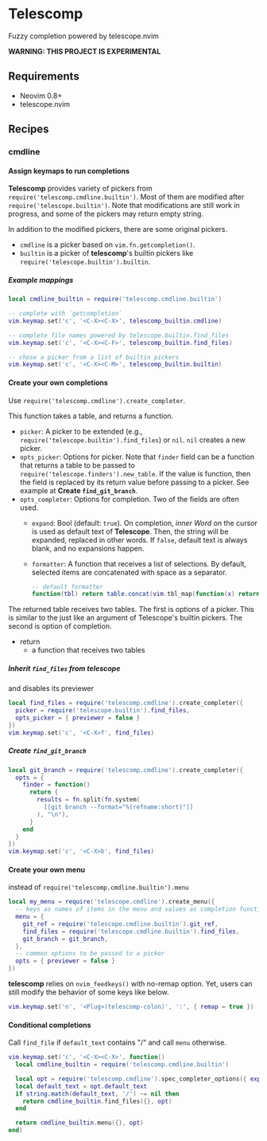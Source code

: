 # Telescomp

Fuzzy completion powered by telescope.nvim

**WARNING: THIS PROJECT IS EXPERIMENTAL**

## Requirements

- Neovim 0.8+
- telescope.nvim

## Recipes

### cmdline

#### Assign keymaps to run completions

**Telescomp** provides variety of pickers from `require('telescomp.cmdline.builtin')`.
Most of them are modified after `require('telescope.builtin')`.
Note that modifications are still work in progress, and some of the pickers may return empty string.

In addition to the modified pickers, there are some original pickers.

- `cmdline` is a picker based on `vim.fn.getcompletion()`.
- `builtin` is a picker of **telescomp**'s builtin pickers like `require('telescope.builtin').builtin`.

##### Example mappings

``` lua
local cmdline_builtin = require('telescomp.cmdline.builtin')

-- complete with `getcompletion`
vim.keymap.set('c', '<C-X><C-X>', telescomp_builtin.cmdline)

-- complete file names powered by telescope.builtin.find_files
vim.keymap.set('c', '<C-X><C-F>', telescomp_builtin.find_files)

-- chose a picker from a list of builtin pickers
vim.keymap.set('c', '<C-X><C-M>', telescomp_builtin.builtin)
```

#### Create your own completions

Use `require('telescomp.cmdline').create_completer`.

This function takes a table, and returns a function.

- `picker`: A picker to be extended (e.g., `require('telescope.builtin').find_files`) or `nil`. `nil` creates a new picker.
- `opts_picker`: Options for picker. Note that `finder` field can be a function that returns a table to be passed to `require('telescope.finders').new_table`. If the value is function, then the field is replaced by its return value before passing to a picker. See example at **Create `find_git_branch`**.
- `opts_completer`: Options for completion. Two of the fields are often used.
    - `expand`: Bool (default: `true`). On completion, *inner Word* on the cursor is used as default text of **Telescope**. Then, the string will be expanded, replaced in other words. If `false`, default text is always blank, and no expansions happen.
    - `formatter`: A function that receives a list of selections. By default, selected items are concatenated with space as a separator.

      ``` lua
      -- default formatter
      function(tbl) return table.concat(vim.tbl_map(function(x) return x[1] end, tbl), ' ') end
      ```

The returned table receives two tables. The first is options of a picker. This is similar to the  just like an argument of Telescope's builtin pickers. The second is option of completion.
- return
    - a function that receives two tables

##### Inherit `find_files` from telescope

and disables its previewer

``` lua
local find_files = require('telescomp.cmdline').create_completer({
  picker = require('telescope.builtin').find_files,
  opts_picker = { previewer = false }
})
vim.keymap.set('c', '<C-X>f', find_files)
```

##### Create `find_git_branch`

``` lua
local git_branch = require('telescomp.cmdline').create_completer({
  opts = {
    finder = function()
      return {
        results = fn.split(fn.system(
          [[git branch --format="%(refname:short)"]]
        ), "\n"),
      }
    end
  }
})
vim.keymap.set('c', '<C-X>b', find_files)
```

#### Create your own menu

instead of `require('telescomp.cmdline.builtin').menu`

``` lua
local my_menu = require('telescope.cmdline').create_menu({
  -- keys as names of items in the menu and values as completion functions
  menu = {
    git_ref = require('telescope.cmdline.builtin').git_ref,
    find_files = require('telescope.cmdline.builtin').find_files,
    git_branch = git_branch,
  },
  -- common options to be passed to a picker
  opts = { previewer = false }
})
```

**telescomp** relies on `nvim_feedkeys()` with no-remap option.
Yet, users can still modify the behavior of some keys like below.

``` lua
vim.keymap.set('n', '<Plug>(telescomp-colon)', ':', { remap = true })
```

#### Conditional completions

Call `find_file` if `default_text` contains "/" and call `menu` otherwise.

``` lua
vim.keymap.set('c', '<C-X><C-X>', function()
  local cmdline_builtin = require('telescomp.cmdline.builtin')

  local opt = require('telescomp.cmdline').spec_completer_options({ expand = true })
  local default_text = opt.default_text
  if string.match(default_text, '/') ~= nil then
    return cmdline_builtin.find_files({}, opt)
  end

  return cmdline_builtin.menu({}, opt)
end)
```
